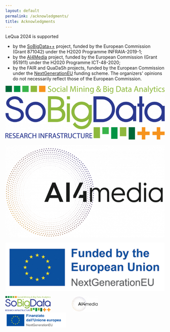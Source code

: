```yaml
---
layout: default
permalink: /acknowledgments/
title: Acknowledgments
---
```



LeQua 2024 is supported 
* by the [SoBigData++](https://plusplus.sobigdata.eu) project, funded by the European Commission (Grant 871042) under the H2020 Programme INFRAIA-2019-1;
* by the [AI4Media](https://www.ai4media.eu) project, funded by the European Commission (Grant 951911) under the H2020 Programme ICT-48-2020;
* by the FAIR and QuaDaSh projects, funded by the European Commission under the [NextGenerationEU](https://next-generation-eu.europa.eu/index_en) funding scheme.
The organizers' opinions do not necessarily reflect those of the European Commission.

![SoBigData](SoBigData.png)

![AI4Media](AI4Media.png)

![NextGenerationEU](nextgeneu_en-1024x306.jpg)

<img src="SoBigData.png" alt="drawing" style="height: 5vw"/>&nbsp;&nbsp;&nbsp;&nbsp;&nbsp;&nbsp;&nbsp;&nbsp;&nbsp;&nbsp;&nbsp;&nbsp;&nbsp;&nbsp;&nbsp;&nbsp;
<img src="AI4Media.png" alt="drawing" style="height: 5vw"/>&nbsp;&nbsp;&nbsp;&nbsp;&nbsp;&nbsp;&nbsp;&nbsp;&nbsp;&nbsp;&nbsp;&nbsp;&nbsp;&nbsp;&nbsp;&nbsp;
<img src="NextGenEU.png" alt="drawing" style="height: 5vw"/>
